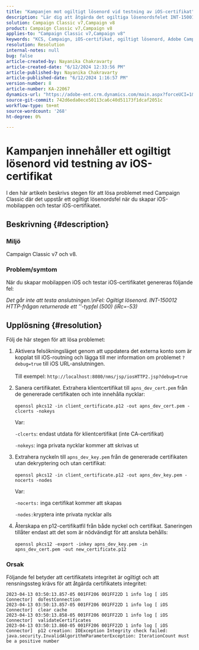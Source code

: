 ```yaml
---
title: "Kampanjen mot ogiltigt lösenord vid testning av iOS-certifikat"
description: "Lär dig att åtgärda det ogiltiga lösenordsfelet INT-150012 i Campaign Classicen när du försöker skapa iOS mobilapp och testa iOS-certifikatet."
solution: Campaign Classic v7,Campaign v8
product: Campaign Classic v7,Campaign v8
applies-to: "Campaign Classic v7,Campaign v8"
keywords: "KCS, Campaign, iOS-certifikat, ogiltigt lösenord, Adobe Campaign Classic v7, ACC v7, Adobe Campaign Classic v8, ACC v8 "
resolution: Resolution
internal-notes: null
bug: false
article-created-by: Nayanika Chakravarty
article-created-date: "6/12/2024 12:33:56 PM"
article-published-by: Nayanika Chakravarty
article-published-date: "6/12/2024 1:16:57 PM"
version-number: 8
article-number: KA-22067
dynamics-url: "https://adobe-ent.crm.dynamics.com/main.aspx?forceUCI=1&pagetype=entityrecord&etn=knowledgearticle&id=83a5b606-b828-ef11-840b-6045bd0065b6"
source-git-commit: 742d6eda0ece50113ca6c40d51173f1dcaf2051c
workflow-type: tm+mt
source-wordcount: '268'
ht-degree: 0%

---
```


# Kampanjen innehåller ett ogiltigt lösenord vid testning av iOS-certifikat


I den här artikeln beskrivs stegen för att lösa problemet med Campaign Classic där det uppstår ett ogiltigt lösenordsfel när du skapar iOS-mobilappen och testar iOS-certifikatet.

## Beskrivning {#description}


### <b>Miljö</b>

Campaign Classic v7 och v8.

### <b>Problem/symtom</b>

När du skapar mobilappen iOS och testar iOS-certifikatet genereras följande fel:

*Det går inte att testa anslutningen.\nFel: Ogiltigt lösenord. INT-150012 HTTP-frågan returnerade ett &#39;&#39;-typfel (500) (iRc=-53)*


## Upplösning {#resolution}


Följ de här stegen för att lösa problemet:

1. Aktivera felsökningsläget genom att uppdatera det externa konto som är kopplat till iOS-routning och lägga till mer information om problemet `?debug=true` till iOS URL-anslutningen. <br>\
   Till exempel: `http://localhost:8080/nms/jsp/iosHTTP2.jsp?debug=true`
2. Sanera certifikatet. Extrahera klientcertifikat till `apns_dev_cert.pem` från de genererade certifikaten och inte innehålla nycklar:<br>\
   `openssl pkcs12 -in client_certificate.p12 -out apns_dev_cert.pem -clcerts -nokeys`

   Var:

   `-clcerts`: endast utdata för klientcertifikat (inte CA-certifikat)

   `-nokeys`: inga privata nycklar kommer att skrivas ut
3. Extrahera nyckeln till `apns_dev_key.pem` från de genererade certifikaten utan dekryptering och utan certifikat:<br>\
   `openssl pkcs12 -in client_certificate.p12 -out apns_dev_key.pem -nocerts -nodes`

   Var:

   `-nocerts:` inga certifikat kommer att skapas

   `-nodes:`kryptera inte privata nycklar alls
4. Återskapa en p12-certifikatfil från både nyckel och certifikat. Saneringen tillåter endast att det som är nödvändigt för att ansluta behålls:<br>\
   `openssl pkcs12 -export -inkey apns_dev_key.pem -in apns_dev_cert.pem -out new_certificate.p12`


### Orsak

Följande fel betyder att certifikatets integritet är ogiltigt och att rensningssteg krävs för att åtgärda certifikatets integritet:


```
2023-04-13 03:50:13.857-05 001FF206 001FF22D 1 info log [ iOS Connector]  doTestConnection
2023-04-13 03:50:13.857-05 001FF206 001FF22D 1 info log [ iOS Connector]  clear cache
2023-04-13 03:50:13.858-05 001FF206 001FF22D 1 info log [ iOS Connector]  validateCertificates
2023-04-13 03:50:13.860-05 001FF206 001FF22D 1 info log [ iOS Connector]  p12 creation: IOException Integrity check failed:
java.security.InvalidAlgorithmParameterException: IterationCount must be a positive number
```

